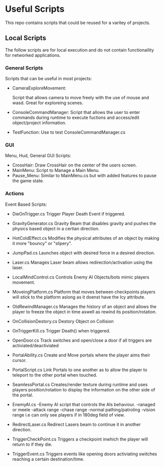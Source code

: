 # Useful Scripts

This repo contains scripts that could be reused for a varitey of projects.

## Local Scripts

The follow scripts are for local execution and do not contain functionaility for networked applications.

### General Scripts
Scripts that can be useful in most projects:


* CameraExploreMovement:

	Script that allows camera to move freely with the use of mouse and wasd. Great for exploreing scenes.
	
* ConsoleCommandManager:
	Script that allows the user to enter commands during runtime to execute fuctions and access/edit object/project information. 
* TestFunction:
	Use to test ConsoleCommandManager.cs


### GUI
Menu, Hud, General GUI Scripts:

* CrossHair:
	Draw CrossHair on the center of the users screen.
* MainMenu:
	Script to Manage a Main Menu. 
* Pause_Menu:
	Similar to MainMenu.cs but with added features to pause the game state.


### Actions

Event Based Scripts:


* DieOnTrigger.cs
	Trigger Player Death Event if triggered.
* GravityGenerator.cs
	Gravity Beam that disables gravity and pushes the physics based object in a certian direction.
* HotColdEffect.cs
	Modifies the physical attributes of an object by making it more "bouncy" or "slipery".
	
* JumpPad.cs
	Launches object with desired force in a desired direction.
* Laser.cs
	Manages Laser beam allows redirection/activation using the laser.
* LocalMindControl.cs
	Controls Enemy AI Objects/bots mimic players movement.
* MoveingPlatform.cs
	Platform that moves between checkpoints players will stick to the platform aslong as it doenst have the Icy attribute.
* OldRewindManager.cs
	Manages the history of an object and allows the player to freeze the object in time aswell as rewind its position/rotation.	
* OnCollisionDestory.cs
	Destory Object on Collision
* OnTriggerKill.cs
	Trigger Death() when triggered.
* OpenDoor.cs
	Track switches and open/close a door if all triggers are activiated/deactiviated
* PortalAbility.cs
	Create and Move portals where the player aims their cursor.
* PortalScript.cs
	Link Portals to one another as to allow the player to teleport to the other portal when touched.
* SeamlessPortal.cs
	Creates/render texture during runtime and uses players position/rotation to display the information on the other side of the portal.
* EnemyAI.cs
	-Enemy AI script that controls the AIs behaviour.
		-ranaged or meele
		-attack range
		-chase range
		-normal pathing/patroling
		-vision range i.e can only see players if in 180deg field of view.

* RedirectLaser.cs
	Redirect Lasers beam to continue it in another direction.
* TriggerCheckPoint.cs
	Triggers a checkpoint inwhich the player will return to if they die.
* TriggerEvent.cs
	Triggers events like opening doors activiating switches reaching a certain destination/time.






